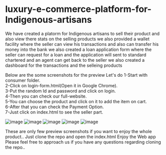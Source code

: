 # luxury-e-commerce-platform-for-Indigenous-artisans
We have created a platorm for Indigenous artisans to sell their product and also view there stats on the selling products 
we also provided a wallet facility where the seller can view his transactions and also can transfer his money into the bank
we also created a loan application form where the seller can request for a loan and the application will sent to standard chartered and an agent can get back to the seller
we also created a dashboard for the transactions and the selleing products

Below are the some screenshots for the preview 
Let's do 
1-Start with consumer folder.<br>
2-Click on login-form.html(Open it in Google Chrome).<br>
3-Put the random Id and password and click on login.<br>
4-Then you can check our full-website.<br>
5-You can choose the product and click on it to add the item on cart.<br>
6-After that you can check the Payment Option.<br>
7-Just click on index.html to see the seller part.<br>


![image](https://user-images.githubusercontent.com/54260470/158051672-dff34e99-a45e-440e-9d96-cb14e40a3ae5.png)
![image](https://user-images.githubusercontent.com/54260470/158051879-65cec9d6-ba8f-4263-8630-4a7f71e46881.png)
![image](https://user-images.githubusercontent.com/54260470/158051842-f6aaeae1-4509-426b-aad0-2c7a62bfa360.png)
![image](https://user-images.githubusercontent.com/101415826/158046211-367419b6-8bf0-46a7-8275-2fa18b05f65d.png)
![image](https://user-images.githubusercontent.com/101415826/158046325-f02e5ec8-7521-40ae-88ae-f0c2148ad971.png)

These are only few preview screenshots if you want to enjoy the whole product.. 
Just clone the repo and open the index.html
Enjoy the Web app
Please feel free to approach us if you have any questions regarding cloning the repo.. 

